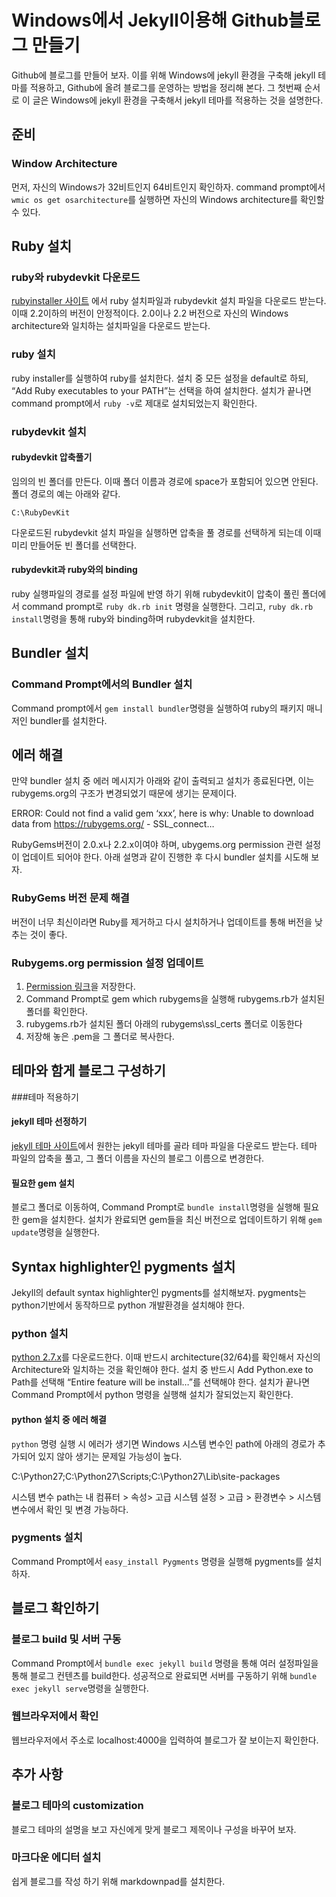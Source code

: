 # Windows에서 Jekyll이용해 Github블로그 만들기

Github에 블로그를 만들어 보자. 이를 위해 Windows에 jekyll 환경을 구축해 jekyll 테마를 적용하고, Github에 올려 블로그를 운영하는 방법을 정리해 본다. 그 첫번째 순서로 이 글은 Windows에 jekyll 환경을 구축해서 jekyll 테마를 적용하는 것을 설명한다.



## 준비

### Window Architecture
먼저, 자신의 Windows가 32비트인지 64비트인지 확인하자. command prompt에서 `wmic os get osarchitecture`를 실행하면 자신의 Windows architecture를 확인할 수 있다.




## Ruby 설치

### ruby와 rubydevkit 다운로드
[rubyinstaller 사이트](http://rubyinstaller.org/downloads/) 에서 ruby 설치파일과 rubydevkit 설치 파일을 다운로드 받는다. 이때 2.2이하의 버전이 안정적이다. 2.0이나 2.2 버전으로 자신의 Windows architecture와 일치하는 설치파일을 다운로드 받는다.


### ruby 설치
ruby installer를 실행하여 ruby를 설치한다. 설치 중 모든 설정을 default로 하되, “Add Ruby executables to your PATH”는 선택을 하여 설치한다. 설치가 끝나면 command prompt에서 `ruby -v`로 제대로 설치되었는지 확인한다.


### rubydevkit 설치

#### rubydevkit 압축풀기
임의의 빈 폴더를 만든다. 이때 폴더 이름과 경로에 space가 포함되어 있으면 안된다. 폴더 경로의 예는 아래와 같다.

`C:\RubyDevKit`

다운로드된 rubydevkit 설치 파일을 실행하면 압축을 풀 경로를 선택하게 되는데 이때 미리 만들어둔 빈 폴더를 선택한다.

#### rubydevkit과 ruby와의 binding
ruby 실행파일의 경로를 설정 파일에 반영 하기 위해 rubydevkit이 압축이 풀린 폴더에서 command prompt로 `ruby dk.rb init` 명령을 실행한다. 그리고, `ruby dk.rb install`명령을 통해 ruby와 binding하며 rubydevkit을 설치한다.




## Bundler 설치

### Command Prompt에서의 Bundler 설치
Command prompt에서 `gem install bundler`명령을 실행하여 ruby의 패키지 매니저인 bundler를 설치한다.




## 에러 해결
만약 bundler 설치 중 에러 메시지가 아래와 같이 출력되고 설치가 종료된다면, 이는 rubygems.org의 구조가 변경되었기 때문에 생기는 문제이다.

ERROR: Could not find a valid gem ‘xxx’, here is why: Unable to download data from https://rubygems.org/ - SSL_connect…

RubyGems버전이 2.0.x나 2.2.x이여야 하며, ubygems.org permission 관련 설정이 업데이트 되어야 한다. 아래 설명과 같이 진행한 후 다시 bundler 설치를 시도해 보자.

### RubyGems 버전 문제 해결
버전이 너무 최신이라면 Ruby를 제거하고 다시 설치하거나 업데이트를 통해 버전을 낮추는 것이 좋다.


### Rubygems.org permission 설정 업데이트
1. [Permission 링크](https://raw.githubusercontent.com/rubygems/rubygems/master/lib/rubygems/ssl_certs/AddTrustExternalCARoot-2048.pem)을 저장한다.
2. Command Prompt로 gem which rubygems을 실행해 rubygems.rb가 설치된 폴더를 확인한다.
3. rubygems.rb가 설치된 폴더 아래의 rubygems\ssl_certs 폴더로 이동한다
4. 저장해 놓은 .pem을 그 폴더로 복사한다.




## 테마와 함게 블로그 구성하기

###테마 적용하기

#### jekyll 테마 선정하기
[jekyll 테마 사이트](http://jekyllthemes.org/)에서 원한는 jekyll 테마를 골라 테마 파일을 다운로드 받는다. 테마 파일의 압축을 풀고, 그 폴더 이름을 자신의 블로그 이름으로 변경한다.

#### 필요한 gem 설치
블로그 폴더로 이동하여, Command Prompt로 `bundle install`명령을 실행해 필요한 gem을 설치한다. 설치가 완료되면 gem들을 최신 버전으로 업데이트하기 위해 `gem update`명령을 실행한다.




## Syntax highlighter인 pygments 설치
Jekyll의 default syntax highlighter인 pygments를 설치해보자. pygments는 python기반에서 동작하므로 python 개발환경을 설치해야 한다.

### python 설치
[python 2.7.x](https://www.python.org/downloads/windows/)를 다운로드한다. 이때 반드시 architecture(32/64)를 확인해서 자신의 Architecture와 일치하는 것을 확인해야 한다. 설치 중 반드시 Add Python.exe to Path를 선택해 “Entire feature will be install…”를 선택해야 한다. 설치가 끝나면 Command Prompt에서 python 명령을 실행해 설치가 잘되었는지 확인한다.

#### python 설치 중 에러 해결
`python` 명령 실행 시 에러가 생기면 Windows 시스템 변수인 path에 아래의 경로가 추가되어 있지 않아 생기는 문제일 가능성이 높다.

C:\Python27;C:\Python27\Scripts;C:\Python27\Lib\site-packages

시스템 변수 path는 내 컴퓨터 > 속성> 고급 시스템 설정 > 고급 > 환경변수 > 시스템 변수에서 확인 및 변경 가능하다.



### pygments 설치
Command Prompt에서 `easy_install Pygments` 명령을 실행해 pygments를 설치하자.



## 블로그 확인하기

### 블로그 build 및 서버 구동
Command Prompt에서 `bundle exec jekyll build` 명령을 통해 여러 설정파일을 통해 블로그 컨텐츠를 build한다. 성공적으로 완료되면 서버를 구동하기 위해 `bundle exec jekyll serve`명령을 실행한다.


### 웹브라우저에서 확인
웹브라우저에서 주소로 localhost:4000을 입력하여 블로그가 잘 보이는지 확인한다.




## 추가 사항

### 블로그 테마의 customization
블로그 테마의 설명을 보고 자신에게 맞게 블로그 제목이나 구성을 바꾸어 보자.

### 마크다운 에디터 설치
쉽게 블로그를 작성 하기 위해 markdownpad를 설치한다.
